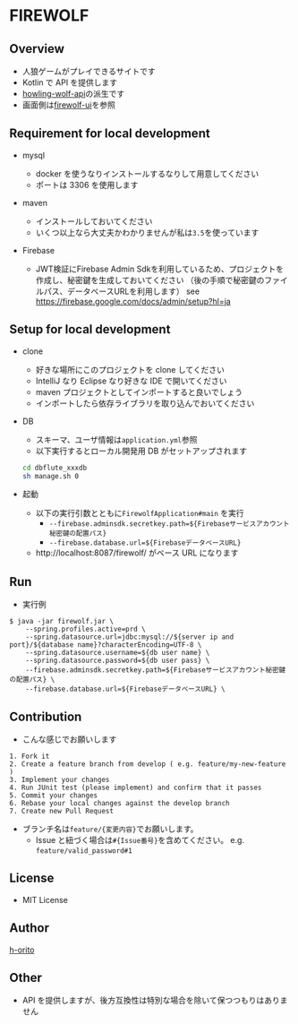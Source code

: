 # FIREWOLF

## Overview

- 人狼ゲームがプレイできるサイトです
- Kotlin で API を提供します
- [howling-wolf-api](https://github.com/h-orito/howling-wolf-api)の派生です
- 画面側は[firewolf-ui](https://github.com/h-orito/firewolf-ui)を参照

## Requirement for local development

- mysql

  - docker を使うなりインストールするなりして用意してください
  - ポートは 3306 を使用します

- maven

  - インストールしておいてください
  - いくつ以上なら大丈夫かわかりませんが私は`3.5`を使っています

- Firebase

  - JWT検証にFirebase Admin Sdkを利用しているため、プロジェクトを作成し、秘密鍵を生成しておいてください 
  （後の手順で秘密鍵のファイルパス、データベースURLを利用します） 
  see https://firebase.google.com/docs/admin/setup?hl=ja
  

## Setup for local development

- clone

  - 好きな場所にこのプロジェクトを clone してください
  - IntelliJ なり Eclipse なり好きな IDE で開いてください
  - maven プロジェクトとしてインポートすると良いでしょう
  - インポートしたら依存ライブラリを取り込んでおいてください

* DB

  - スキーマ、ユーザ情報は`application.yml`参照
  - 以下実行するとローカル開発用 DB がセットアップされます

  ```bash
  cd dbflute_xxxdb
  sh manage.sh 0
  ```

* 起動

  - 以下の実行引数とともに`FirewolfApplication#main` を実行
    - `--firebase.adminsdk.secretkey.path=${Firebaseサービスアカウント秘密鍵の配置パス}`
    - `--firebase.database.url=${FirebaseデータベースURL}`
  - http://localhost:8087/firewolf/ がベース URL になります

## Run

  - 実行例
  
```
$ java -jar firewolf.jar \
	--spring.profiles.active=prd \
	--spring.datasource.url=jdbc:mysql://${server ip and port}/${database name}?characterEncoding=UTF-8 \
	--spring.datasource.username=${db user name} \
	--spring.datasource.password=${db user pass} \
	--firebase.adminsdk.secretkey.path=${Firebaseサービスアカウント秘密鍵の配置パス} \
	--firebase.database.url=${FirebaseデータベースURL} \
```


## Contribution

- こんな感じでお願いします

```
1. Fork it
2. Create a feature branch from develop ( e.g. feature/my-new-feature )
3. Implement your changes
4. Run JUnit test (please implement) and confirm that it passes
5. Commit your changes
6. Rebase your local changes against the develop branch
7. Create new Pull Request
```

- ブランチ名は`feature/{変更内容}`でお願いします。
  - Issue と紐づく場合は`#{Issue番号}`を含めてください。 e.g. `feature/valid_password#1`

## License

- MIT License

## Author

[h-orito](https://github.com/h-orito)

## Other

- API を提供しますが、後方互換性は特別な場合を除いて保つつもりはありません
